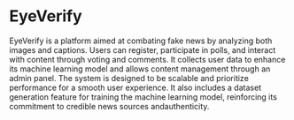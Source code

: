 # EyeVerify

EyeVerify is a platform aimed at combating fake news by analyzing both images and captions. Users can register, participate in polls, and interact with content through voting and comments. It collects user data to enhance its machine learning model and allows content management through an admin panel. The system is designed to be scalable and prioritize performance for a smooth user experience. It also includes a dataset generation feature for training the machine learning model, reinforcing its commitment to credible news sources andauthenticity.
